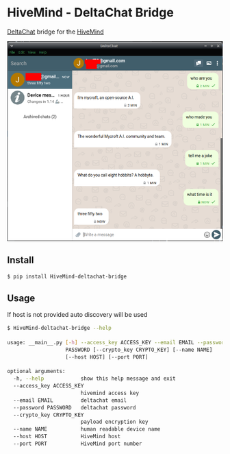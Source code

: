 # HiveMind - DeltaChat Bridge

[DeltaChat](https://delta.chat/en/) bridge for the [HiveMind](https://github.com/OpenJarbas/HiveMind-core)

![img.png](img.png)

## Install

```bash
$ pip install HiveMind-deltachat-bridge
```
## Usage

If host is not provided auto discovery will be used

```bash
$ HiveMind-deltachat-bridge --help

usage: __main__.py [-h] --access_key ACCESS_KEY --email EMAIL --password
                   PASSWORD [--crypto_key CRYPTO_KEY] [--name NAME]
                   [--host HOST] [--port PORT]

optional arguments:
  -h, --help            show this help message and exit
  --access_key ACCESS_KEY
                        hivemind access key
  --email EMAIL         deltachat email
  --password PASSWORD   deltachat password
  --crypto_key CRYPTO_KEY
                        payload encryption key
  --name NAME           human readable device name
  --host HOST           HiveMind host
  --port PORT           HiveMind port number
```